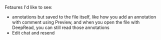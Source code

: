 Fetaures I'd like to see:
- annotations but saved to the file itself, like how you add an annotation with comment using Preview, and when you open the file with DeepRead, you can still read those annotations
- Edit chat and resend
